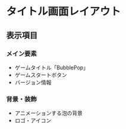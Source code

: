 # タイトル画面レイアウト

## 表示項目

### メイン要素
- ゲームタイトル「BubblePop」
- ゲームスタートボタン
- バージョン情報

### 背景・装飾
- アニメーションする泡の背景
- ロゴ・アイコン
